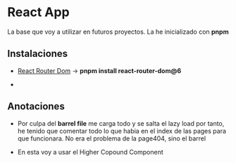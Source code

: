# React App

La base que voy a utilizar en futuros proyectos. La he inicializado con **pnpm**

## Instalaciones

- [React Router Dom](https://reactrouter.com/en/main/start/tutorial) -> **pnpm install react-router-dom@6**

- 

## Anotaciones

- Por culpa del **barrel file** me carga todo y se salta el lazy load por tanto, he tenido que comentar todo lo que habia en el index de las pages para que funcionara. No era el problema de la page404, sino el barrel

- En esta voy a usar el Higher Copound Component
